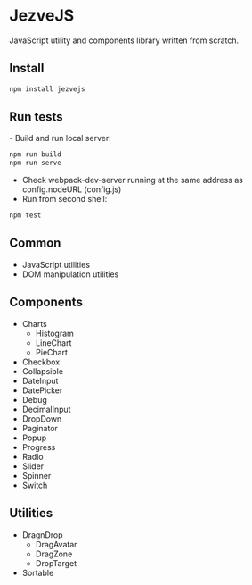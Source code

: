 # JezveJS
JavaScript utility and components library written from scratch.

<h2 align="left">Install</h2>

```bash
npm install jezvejs
```

<h2 align="left">Run tests</h2>
- Build and run local server:

```bash
npm run build
npm run serve
```

- Check webpack-dev-server running at the same address as config.nodeURL (config.js)
- Run from second shell:
```bash
npm test
```

<h2 align="left">Common</h2>

- JavaScript utilities
- DOM manipulation utilities

<h2 align="left">Components</h2>

- Charts
    - Histogram
    - LineChart
    - PieChart
- Checkbox
- Collapsible
- DateInput
- DatePicker
- Debug
- DecimalInput
- DropDown
- Paginator
- Popup
- Progress
- Radio
- Slider
- Spinner
- Switch

<h2 align="left">Utilities</h2>

- DragnDrop
    - DragAvatar
    - DragZone
    - DropTarget
- Sortable
